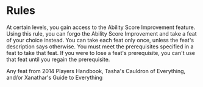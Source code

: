 # Rules 
At certain levels, you gain access to the Ability Score Improvement feature. Using this rule, you can forgo the Ability Score Improvement and take a feat of your choice instead. You can take each feat only once, unless the feat's description says otherwise.
You must meet the prerequisites specified in a feat to take that feat. If you were to lose a feat's prerequisite, you can't use that feat until you regain the prerequisite.

Any feat from 2014 Players Handbook, Tasha's Cauldron of Everything, and/or Xanathar's Guide to Everything